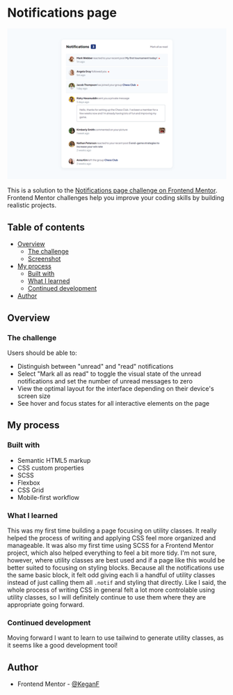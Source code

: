 # Notifications page

![](./assets/images/final.png)

This is a solution to the [Notifications page challenge on Frontend Mentor](https://www.frontendmentor.io/challenges/notifications-page-DqK5QAmKbC). Frontend Mentor challenges help you improve your coding skills by building realistic projects. 

## Table of contents

- [Overview](#overview)
  - [The challenge](#the-challenge)
  - [Screenshot](#screenshot)
- [My process](#my-process)
  - [Built with](#built-with)
  - [What I learned](#what-i-learned)
  - [Continued development](#continued-development)
- [Author](#author)

## Overview

### The challenge

Users should be able to:

- Distinguish between "unread" and "read" notifications
- Select "Mark all as read" to toggle the visual state of the unread notifications and set the number of unread messages to zero
- View the optimal layout for the interface depending on their device's screen size
- See hover and focus states for all interactive elements on the page

## My process

### Built with

- Semantic HTML5 markup
- CSS custom properties
- SCSS
- Flexbox
- CSS Grid
- Mobile-first workflow

### What I learned

This was my first time building a page focusing on utility classes. It really helped the process of writing and applying CSS feel more organized and manageable. It was also my first time using SCSS for a Frontend Mentor project, which also helped everything to feel a bit more tidy. I'm not sure, however, where utility classes are best used and if a page like this would be better suited to focusing on styling blocks. Because all the notifications use the same basic block, it felt odd giving each li a handful of utility classes instead of just calling them all `.notif` and styling that directly. Like I said, the whole process of writing CSS in general felt a lot more controlable using utility classes, so I will definitely continue to use them where they are appropriate going forward.

### Continued development

Moving forward I want to learn to use tailwind to generate utility classes, as it seems like a good development tool!

## Author

- Frontend Mentor - [@KeganF](https://www.frontendmentor.io/profile/KeganF)

